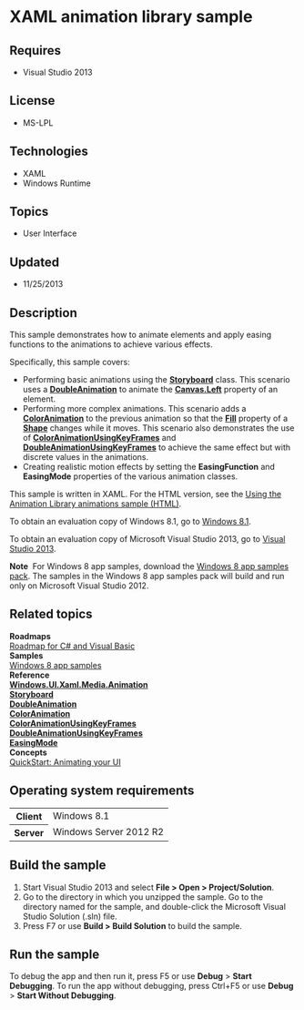 # XAML animation library sample
## Requires
- Visual Studio 2013
## License
- MS-LPL
## Technologies
- XAML
- Windows Runtime
## Topics
- User Interface
## Updated
- 11/25/2013
## Description

<div id="mainSection">
<p>This sample demonstrates how to animate elements and apply easing functions to the animations to achieve various effects.
</p>
<p>Specifically, this sample covers:</p>
<ul>
<li>Performing basic animations using the <a href="http://msdn.microsoft.com/library/windows/apps/br210490">
<b>Storyboard</b></a> class. This scenario uses a <a href="http://msdn.microsoft.com/library/windows/apps/br243136">
<b>DoubleAnimation</b></a> to animate the <a href="http://msdn.microsoft.com/library/windows/apps/hh759771">
<b>Canvas.Left</b></a> property of an element. </li><li>Performing more complex animations. This scenario adds a <a href="http://msdn.microsoft.com/library/windows/apps/br243066">
<b>ColorAnimation</b></a> to the previous animation so that the <a href="http://msdn.microsoft.com/library/windows/apps/br243378">
<b>Fill</b></a> property of a <a href="http://msdn.microsoft.com/library/windows/apps/br243377">
<b>Shape</b></a> changes while it moves. This scenario also demonstrates the use of
<a href="http://msdn.microsoft.com/library/windows/apps/br243067"><b>ColorAnimationUsingKeyFrames</b></a> and
<a href="http://msdn.microsoft.com/library/windows/apps/br243137"><b>DoubleAnimationUsingKeyFrames</b></a> to achieve the same effect but with discrete values in the animations.
</li><li>Creating realistic motion effects by setting the <b>EasingFunction</b> and <b>
EasingMode</b> properties of the various animation classes. </li></ul>
<p></p>
<p>This sample is written in XAML. For the HTML version, see the <a href="http://go.microsoft.com/fwlink/p/?linkid=242402">
Using the Animation Library animations sample (HTML)</a>.</p>
<p>To obtain an evaluation copy of Windows&nbsp;8.1, go to <a href="http://go.microsoft.com/fwlink/p/?linkid=301696">
Windows&nbsp;8.1</a>.</p>
<p>To obtain an evaluation copy of Microsoft Visual Studio&nbsp;2013, go to <a href="http://go.microsoft.com/fwlink/p/?linkid=301697">
Visual Studio&nbsp;2013</a>.</p>
<p></p>
<p class="note"><b>Note</b>&nbsp;&nbsp;For Windows&nbsp;8 app samples, download the <a href="http://go.microsoft.com/fwlink/p/?LinkId=301698">
Windows&nbsp;8 app samples pack</a>. The samples in the Windows&nbsp;8 app samples pack will build and run only on Microsoft Visual Studio&nbsp;2012.</p>
<p></p>
<h2><a id="related_topics"></a>Related topics</h2>
<dl><dt><b>Roadmaps</b> </dt><dt><a href="http://msdn.microsoft.com/library/windows/apps/br229583">Roadmap for C# and Visual Basic</a>
</dt><dt><b>Samples</b> </dt><dt><a href="http://go.microsoft.com/fwlink/p/?LinkID=227694">Windows 8 app samples</a>
</dt><dt><b>Reference</b> </dt><dt><a href="http://msdn.microsoft.com/library/windows/apps/br243232"><b>Windows.UI.Xaml.Media.Animation</b></a>
</dt><dt><a href="http://msdn.microsoft.com/library/windows/apps/br210490"><b>Storyboard</b></a>
</dt><dt><a href="http://msdn.microsoft.com/library/windows/apps/br243136"><b>DoubleAnimation</b></a>
</dt><dt><a href="http://msdn.microsoft.com/library/windows/apps/br243066"><b>ColorAnimation</b></a>
</dt><dt><a href="http://msdn.microsoft.com/library/windows/apps/br243067"><b>ColorAnimationUsingKeyFrames</b></a>
</dt><dt><a href="http://msdn.microsoft.com/library/windows/apps/br243137"><b>DoubleAnimationUsingKeyFrames</b></a>
</dt><dt><a href="http://msdn.microsoft.com/library/windows/apps/br210277"><b>EasingMode</b></a>
</dt><dt><b>Concepts</b> </dt><dt><a href="http://msdn.microsoft.com/library/windows/apps/hh452703">QuickStart: Animating your UI</a>
</dt></dl>
<h2>Operating system requirements</h2>
<table>
<tbody>
<tr>
<th>Client</th>
<td><dt>Windows&nbsp;8.1 </dt></td>
</tr>
<tr>
<th>Server</th>
<td><dt>Windows Server&nbsp;2012&nbsp;R2 </dt></td>
</tr>
</tbody>
</table>
<h2>Build the sample</h2>
<ol>
<li>Start Visual Studio&nbsp;2013 and select <b>File &gt; Open &gt; Project/Solution</b>.
</li><li>Go to the directory in which you unzipped the sample. Go to the directory named for the sample, and double-click the Microsoft Visual Studio Solution (.sln) file.
</li><li>Press F7 or use <b>Build &gt; Build Solution</b> to build the sample. </li></ol>
<h2>Run the sample</h2>
<p>To debug the app and then run it, press F5 or use <b>Debug</b> &gt; <b>Start Debugging</b>. To run the app without debugging, press Ctrl&#43;F5 or use
<b>Debug</b> &gt; <b>Start Without Debugging</b>.</p>
</div>
